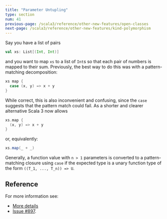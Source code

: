 ```yaml
---
title: "Parameter Untupling"
type: section
num: 41
previous-page: /scala3/reference/other-new-features/open-classes
next-page: /scala3/reference/other-new-features/kind-polymorphism
---
```


Say you have a list of pairs

```scala
val xs: List[(Int, Int)]
```

and you want to map `xs` to a list of `Int`s so that each pair of numbers is mapped to
their sum. Previously, the best way to do this was with a pattern-matching decomposition:

```scala
xs map {
  case (x, y) => x + y
}
```

While correct, this is also inconvenient and confusing, since the `case`
suggests that the pattern match could fail. As a shorter and clearer alternative Scala 3 now allows

```scala
xs.map {
  (x, y) => x + y
}
```

or, equivalently:

```scala
xs.map(_ + _)
```

Generally, a function value with `n > 1` parameters is converted to a
pattern-matching closure using `case` if the expected type is a unary
function type of the form `((T_1, ..., T_n)) => U`.

## Reference

For more information see:

* [More details](./parameter-untupling-spec.html)
* [Issue #897](https://github.com/lampepfl/dotty/issues/897).
